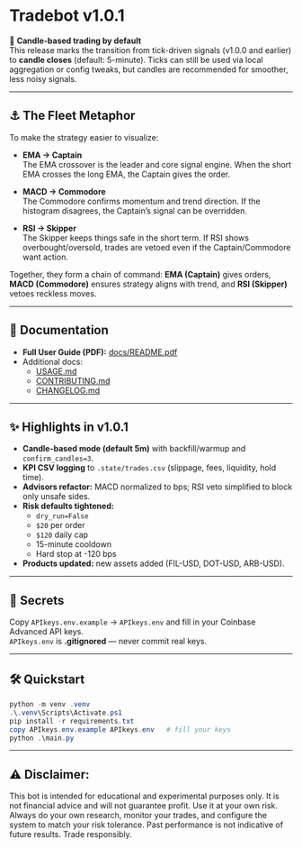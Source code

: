 # Tradebot v1.0.1

🚀 **Candle-based trading by default**  
This release marks the transition from tick-driven signals (v1.0.0 and earlier) to **candle closes** (default: 5-minute). Ticks can still be used via local aggregation or config tweaks, but candles are recommended for smoother, less noisy signals.

---

## ⚓ The Fleet Metaphor
To make the strategy easier to visualize:

- **EMA → Captain**  
  The EMA crossover is the leader and core signal engine. When the short EMA crosses the long EMA, the Captain gives the order.

- **MACD → Commodore**  
  The Commodore confirms momentum and trend direction. If the histogram disagrees, the Captain’s signal can be overridden.

- **RSI → Skipper**  
  The Skipper keeps things safe in the short term. If RSI shows overbought/oversold, trades are vetoed even if the Captain/Commodore want action.

Together, they form a chain of command: **EMA (Captain)** gives orders, **MACD (Commodore)** ensures strategy aligns with trend, and **RSI (Skipper)** vetoes reckless moves.

---

## 📄 Documentation
- **Full User Guide (PDF):** [docs/README.pdf](docs/README.pdf)  
- Additional docs:
  - [USAGE.md](USAGE.md)
  - [CONTRIBUTING.md](CONTRIBUTING.md)
  - [CHANGELOG.md](CHANGELOG.md)

---

## ✨ Highlights in v1.0.1
- **Candle-based mode (default 5m)** with backfill/warmup and `confirm_candles=3`.
- **KPI CSV logging** to `.state/trades.csv` (slippage, fees, liquidity, hold time).
- **Advisors refactor:** MACD normalized to bps; RSI veto simplified to block only unsafe sides.
- **Risk defaults tightened:**  
  - `dry_run=False`  
  - `$20` per order  
  - `$120` daily cap  
  - 15-minute cooldown  
  - Hard stop at -120 bps
- **Products updated:** new assets added (FIL-USD, DOT-USD, ARB-USD).

---

## 🔐 Secrets
Copy `APIkeys.env.example` → `APIkeys.env` and fill in your Coinbase Advanced API keys.  
`APIkeys.env` is **.gitignored** — never commit real keys.

---

## 🛠️ Quickstart
```powershell
python -m venv .venv
.\.venv\Scripts\Activate.ps1
pip install -r requirements.txt
copy APIkeys.env.example APIkeys.env   # fill your keys
python .\main.py
```

---

## ⚠️ Disclaimer:
This bot is intended for educational and experimental purposes only. It is not financial advice and will not guarantee profit. Use it at your own risk.
Always do your own research, monitor your trades, and configure the system to match your risk tolerance.
Past performance is not indicative of future results. Trade responsibly.
